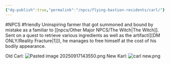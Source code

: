 ```yaml
---
{"dg-publish":true,"permalink":"/npcs/flying-bastion-residents/carl/"}
---
```


#NPCS #friendly
Uninspiring farmer that got summoned and bound by mistake as a familiar to [[npcs/Other Major NPCS/The Witch\|The Witch]]. Sent on a quest to retrieve various ingredients as well as the artifact([[DM ONLY/Reality Fracture\|1]]), he manages to free himself at the cost of his bodily appearance.

Old Carl:
![Pasted image 20250917143550.png](/img/user/npcs/images/Pasted%20image%2020250917143550.png)
New Karl:
![carl new.png](/img/user/npcs/images/carl%20new.png)